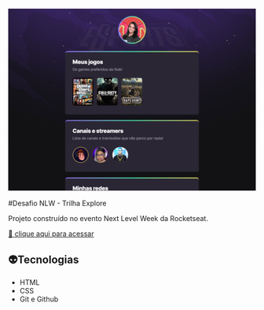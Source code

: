 ![preview](./github/preview.png)

#Desafio NLW - Trilha Explore

Projeto construído no evento Next Level Week da Rocketseat.

[🔗 clique aqui para acessar](https://ancolseven.github.io/Desafio-NLW/)


## :alien:Tecnologias
- HTML
- CSS
- Git e Github

